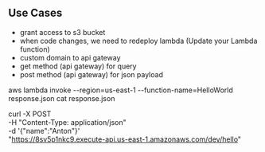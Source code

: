 
## Use Cases

- grant access to s3 bucket
- when code changes, we need to redeploy lambda (Update your Lambda function)
- custom domain to api gateway
- get method (api gateway) for query
- post method (api gateway) for json payload








aws lambda invoke --region=us-east-1 --function-name=HelloWorld response.json
cat response.json

curl -X POST \
-H "Content-Type: application/json" \
-d '{"name":"Anton"}' \
"https://8sv5p1nkc9.execute-api.us-east-1.amazonaws.com/dev/hello"
